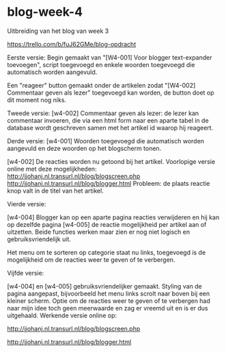 # blog-week-4

Uitbreiding van het blog van week 3

https://trello.com/b/fuJ62GMe/blog-opdracht

Eerste versie: Begin gemaakt van "[W4-001] Voor blogger text-expander toevoegen", script toegevoegd en enkele woorden toegevoegd die automatisch worden aangevuld.

Een "reageer" button gemaakt onder de artikelen zodat "[W4-002] Commentaar geven als lezer" toegevoegd kan worden, de button doet op dit moment nog niks.

Tweede versie: [w4-002] Commentaar geven als lezer: de lezer kan commentaar invoeren, die via een html form naar een aparte tabel in de database wordt geschreven samen met het artikel id waarop hij reageert.

Derde versie: [w4-001] Woorden toegevoegd die automatisch worden aangevuld en deze woorden op het blogscherm tonen.

[w4-002] De reacties worden nu getoond bij het artikel. Voorlopige versie online met deze mogelijkheden: http://jjohanj.nl.transurl.nl/blog/blogscreen.php http://jjohanj.nl.transurl.nl/blog/blogger.html Probleem: de plaats reactie knop valt in de titel van het artikel.

Vierde versie:

[w4-004] Blogger kan op een aparte pagina reacties verwijderen en hij kan op dezelfde pagina [w4-005] de reactie mogelijkheid per artikel aan of uitzetten. Beide functies werken maar zien er nog niet logisch en gebruiksvriendelijk uit.

Het menu om te sorteren op categorie staat nu links, toegevoegd is de mogelijkheid om de reacties weer te geven of te verbergen.

Vijfde versie:

[w4-004] en [w4-005] gebruiksvriendelijker gemaakt. Styling van de pagina aangepast, bijvoorbeeld het menu links scrolt naar boven bij een kleiner scherm. Optie om de reacties weer te geven of te verbergen had naar mijn idee toch geen meerwaarde en zag er vreemd uit en is er dus uitgehaald. Werkende versie online op:

http://jjohanj.nl.transurl.nl/blog/blogscreen.php 

http://jjohanj.nl.transurl.nl/blog/blogger.html
